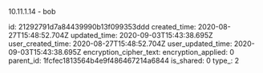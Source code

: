 10.11.1.14 - bob

id: 21292791d7a84439990b13f099353ddd
created_time: 2020-08-27T15:48:52.704Z
updated_time: 2020-09-03T15:43:38.695Z
user_created_time: 2020-08-27T15:48:52.704Z
user_updated_time: 2020-09-03T15:43:38.695Z
encryption_cipher_text: 
encryption_applied: 0
parent_id: 1fcfec1813564b4e9f486467214a6844
is_shared: 0
type_: 2